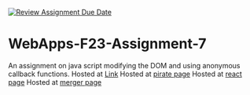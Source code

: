 [![Review Assignment Due Date](https://classroom.github.com/assets/deadline-readme-button-24ddc0f5d75046c5622901739e7c5dd533143b0c8e959d652212380cedb1ea36.svg)](https://classroom.github.com/a/Kv-XePEp)
# WebApps-F23-Assignment-7
An assignment on java script modifying the DOM and using anonymous callback functions.
Hosted at [Link](https://44-563-webapps-f23.github.io/44563-webapps-f23-assignment7-Paani143/)
Hosted at [pirate page](http://127.0.0.1:5501/44563-webapps-f23-assignment7-Paani143/pirate.html)
Hosted at [react page](http://127.0.0.1:5501/44563-webapps-f23-assignment7-Paani143/react.html)
Hosted at [merger page](http://127.0.0.1:5501/44563-webapps-f23-assignment7-Paani143/merger.html)
